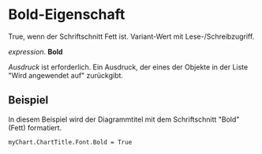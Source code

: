 
# Bold-Eigenschaft

True, wenn der Schriftschnitt Fett ist. Variant-Wert mit Lese-/Schreibzugriff.

 _expression_. **Bold**

 _Ausdruck_ ist erforderlich. Ein Ausdruck, der eines der Objekte in der Liste "Wird angewendet auf" zurückgibt.


## Beispiel

In diesem Beispiel wird der Diagrammtitel mit dem Schriftschnitt "Bold" (Fett) formatiert.


```
myChart.ChartTitle.Font.Bold = True
```

